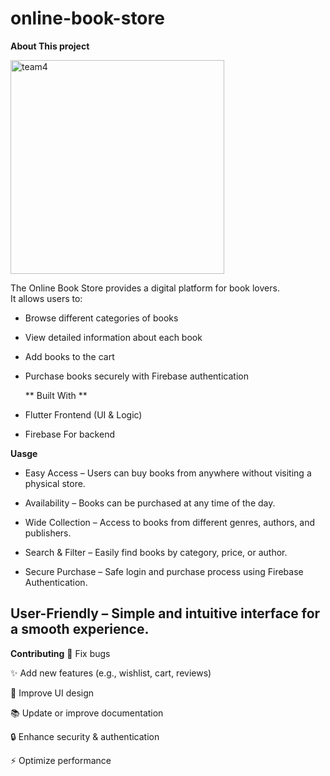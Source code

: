 # online-book-store
**About This project**

<img width="342" height="342" alt="team4" src="https://github.com/user-attachments/assets/52dcb982-b174-4c01-9048-186669dbda22" />

The Online Book Store provides a digital platform for book lovers.  
It allows users to:  
- Browse different categories of books  
- View detailed information about each book  
- Add books to the cart  
- Purchase books securely with Firebase authentication

  ** Built With  **

- Flutter Frontend (UI & Logic)  
- Firebase For backend

 **Uasge**
 - Easy Access – Users can buy books from anywhere without visiting a physical store.

- Availability – Books can be purchased at any time of the day.

- Wide Collection – Access to books from different genres, authors, and publishers.

- Search & Filter – Easily find books by category, price, or author.

- Secure Purchase – Safe login and purchase process using Firebase Authentication.

User-Friendly – Simple and intuitive interface for a smooth experience.
- 
**Contributing**
  🐞 Fix bugs

✨ Add new features (e.g., wishlist, cart, reviews)

🎨 Improve UI design

📚 Update or improve documentation

🔒 Enhance security & authentication

⚡ Optimize performance
